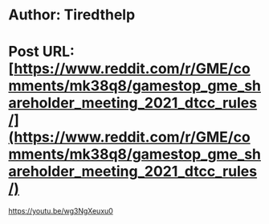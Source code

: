 # Author: Tiredthelp
# Post URL: [https://www.reddit.com/r/GME/comments/mk38q8/gamestop_gme_shareholder_meeting_2021_dtcc_rules/](https://www.reddit.com/r/GME/comments/mk38q8/gamestop_gme_shareholder_meeting_2021_dtcc_rules/)


https://youtu.be/wg3NgXeuxu0